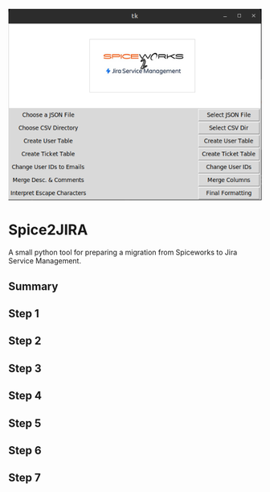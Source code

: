 ![spice2jira](media/application_preview.png)

# Spice2JIRA
A small python tool for preparing a migration from Spiceworks to Jira Service Management.

## Summary

## Step 1

## Step 2

## Step 3

## Step 4

## Step 5

## Step 6

## Step 7

